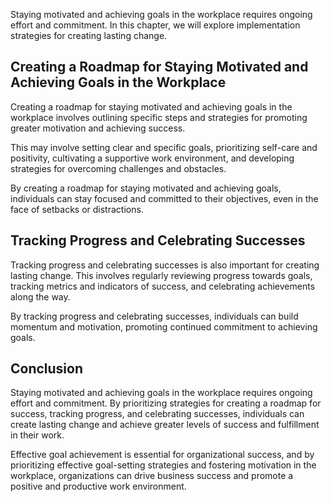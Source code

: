 
Staying motivated and achieving goals in the workplace requires ongoing effort and commitment. In this chapter, we will explore implementation strategies for creating lasting change.

Creating a Roadmap for Staying Motivated and Achieving Goals in the Workplace
-----------------------------------------------------------------------------

Creating a roadmap for staying motivated and achieving goals in the workplace involves outlining specific steps and strategies for promoting greater motivation and achieving success.

This may involve setting clear and specific goals, prioritizing self-care and positivity, cultivating a supportive work environment, and developing strategies for overcoming challenges and obstacles.

By creating a roadmap for staying motivated and achieving goals, individuals can stay focused and committed to their objectives, even in the face of setbacks or distractions.

Tracking Progress and Celebrating Successes
-------------------------------------------

Tracking progress and celebrating successes is also important for creating lasting change. This involves regularly reviewing progress towards goals, tracking metrics and indicators of success, and celebrating achievements along the way.

By tracking progress and celebrating successes, individuals can build momentum and motivation, promoting continued commitment to achieving goals.

Conclusion
----------

Staying motivated and achieving goals in the workplace requires ongoing effort and commitment. By prioritizing strategies for creating a roadmap for success, tracking progress, and celebrating successes, individuals can create lasting change and achieve greater levels of success and fulfillment in their work.

Effective goal achievement is essential for organizational success, and by prioritizing effective goal-setting strategies and fostering motivation in the workplace, organizations can drive business success and promote a positive and productive work environment.

